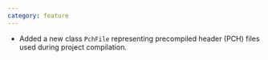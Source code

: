 ```yaml
---
category: feature
---
```

* Added a new class `PchFile` representing precompiled header (PCH) files used during project compilation.

